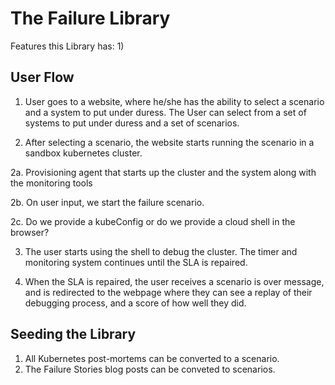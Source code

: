 # The Failure Library

Features this Library has:
1) 

## User Flow
1. User goes to a website, where he/she has the ability to select a scenario and a system to put under duress. The User can select from a set of systems to put under duress and a set of scenarios.

2. After selecting a scenario, the website starts running the scenario in a sandbox kubernetes cluster.

2a. Provisioning agent that starts up the cluster and the system along with the monitoring tools

2b. On user input, we start the failure scenario.

2c. Do we provide a kubeConfig or do we provide a cloud shell in the browser?

3. The user starts using the shell to debug the cluster. The timer and monitoring system continues until the SLA is repaired.

4. When the SLA is repaired, the user receives a scenario is over message, and is redirected to the webpage where they can see a replay of their debugging process, and a score of how well they did.


## Seeding the Library
1) All Kubernetes post-mortems can be converted to a scenario.
2) The Failure Stories blog posts can be conveted to scenarios.
